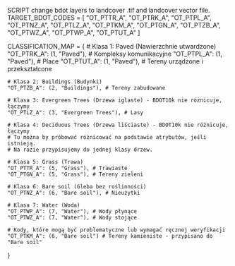 SCRIPT change bdot layers to landcover .tif and landcover vector file.
TARGET_BDOT_CODES = [
    "OT_PTTR_A", "OT_PTRK_A", "OT_PTPL_A", "OT_PTNZ_A",
    "OT_PTLZ_A", "OT_PTKM_A", "OT_PTGN_A", "OT_PTZB_A",
    "OT_PTWZ_A", "OT_PTWP_A", "OT_PTUT_A"
]


CLASSIFICATION_MAP = {
    # Klasa 1: Paved (Nawierzchnie utwardzone)
    "OT_PTRK_A": (1, "Paved"),  # Kompleksy komunikacyjne
    "OT_PTPL_A": (1, "Paved"),  # Place
    "OT_PTUT_A": (1, "Paved"),  # Tereny urządzone i przekształcone
    
    # Klasa 2: Buildings (Budynki)
    "OT_PTZB_A": (2, "Buildings"), # Tereny zabudowane
    
    # Klasa 3: Evergreen Trees (Drzewa iglaste) - BDOT10k nie różnicuje, łączymy
    "OT_PTLZ_A": (3, "Evergreen Trees"), # Lasy
    
    # Klasa 4: Deciduous Trees (Drzewa liściaste) - BDOT10k nie różnicuje, łączymy
    # Tu można by próbować różnicować na podstawie atrybutów, jeśli istnieją.
    # Na razie przypisujemy do jednej klasy drzew.
    
    # Klasa 5: Grass (Trawa)
    "OT_PTTR_A": (5, "Grass"), # Trawiaste
    "OT_PTGN_A": (5, "Grass"), # Tereny zieleni
    
    # Klasa 6: Bare soil (Gleba bez roślinności)
    "OT_PTNZ_A": (6, "Bare soil"), # Nieużytki
    
    # Klasa 7: Water (Woda)
    "OT_PTWP_A": (7, "Water"), # Wody płynące
    "OT_PTWZ_A": (7, "Water"), # Wody stojące
    
    # Kody, które mogą być problematyczne lub wymagać ręcznej weryfikacji
    "OT_PTKM_A": (6, "Bare soil") # Tereny kamieniste - przypisano do "Bare soil"
}
